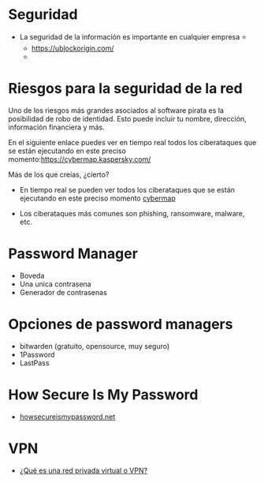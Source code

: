 # Seguridad
* La seguridad de la información es importante en cualquier empresa ⭐️
  * https://ublockorigin.com/
  * 

# Riesgos para la seguridad de la red
Uno de los riesgos más grandes asociados al software pirata es la posibilidad de robo de identidad. Esto puede incluir tu nombre, dirección, información financiera y más.

En el siguiente enlace puedes ver en tiempo real todos los ciberataques que se están ejecutando en este preciso momento:https://cybermap.kaspersky.com/

Más de los que creías, ¿cierto?

* En tiempo real se pueden ver todos los ciberataques que se están ejecutando en este preciso momento [cybermap](https://cybermap.kaspersky.com/)

* Los ciberataques más comunes son phishing, ransomware, malware, etc.
  
# Password Manager
* Boveda
* Una unica contrasena
* Generador de contrasenas

# Opciones de password managers
* bitwarden (gratuito, opensource, muy seguro)
* 1Password
* LastPass

# How Secure Is My Password
* [howsecureismypassword.net](https://howsecureismypassword.net/)

# VPN
* [¿Qué es una red privada virtual o VPN?](https://azure.microsoft.com/es-es/resources/cloud-computing-dictionary/what-is-vpn)
